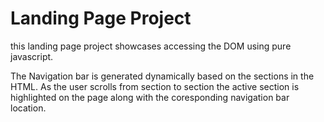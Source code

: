 # Landing Page Project

this landing page project showcases accessing the DOM using pure javascript. 

The Navigation bar is generated dynamically based on the sections in the HTML. As the user scrolls from section to section the active section is highlighted on the page along with the coresponding navigation bar location. 
